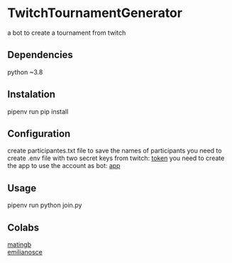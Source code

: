 # TwitchTournamentGenerator

a bot to create a tournament from twitch
  
## Dependencies
python ~3.8
  
## Instalation
pipenv run pip install
  
## Configuration
create participantes.txt file to save the names of participants
you need to create .env file with two secret keys from twitch:
[token](https://twitchapps.com/tmi/)
you need to create the app to use the account as bot:
[app](https://dev.twitch.tv/console/apps/create)
  
## Usage
pipenv run python join.py  
  
## Colabs
[matingb](https://twitter.com/Matias_Garcia00)  
[emilianosce](https://twitter.com/emilianosce)  
  